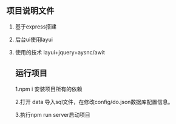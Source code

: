 ## 项目说明文件

1. 基于express搭建

2. 后台ui使用layui

3. 使用的技术 layui+jquery+aysnc/awit

   ## 运行项目

   1.npm i 安装项目所有的依赖

   2.打开 data 导入sql文件，在修改config/do.json数据库配置信息。

   3.执行npm run server启动项目